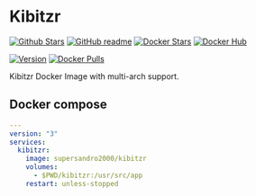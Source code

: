 # Kibitzr

[![Github Stars](https://img.shields.io/github/stars/supersandro2000/docker-images.svg?maxAge=43200&label=Github%20Stars)](https://github.com/SuperSandro2000/docker-images)
[![GitHub readme](https://img.shields.io/badge/GitHub-readme-blue.svg)](https://github.com/SuperSandro2000/docker-images/blob/master/kibitzr/README.md)
[![Docker Stars](https://img.shields.io/docker/stars/supersandro2000/kibitzr.svg?label=Docker%20Stars&maxAge=43200)](https://hub.docker.com/r/supersandro2000/kibitzr/)
[![Docker Hub](https://img.shields.io/badge/Docker-hub-blue.svg)](https://hub.docker.com/r/supersandro2000/kibitzr/)

[![Version](https://img.shields.io/docker/v/supersandro2000/kibitzr.svg?label=Version&sort=date&maxAge=43200)](https://hub.docker.com/r/supersandro2000/kibitzr/)
[![Docker Pulls](https://img.shields.io/docker/pulls/supersandro2000/kibitzr.svg?label=Docker%20Pulls&maxAge=43200)](https://hub.docker.com/r/supersandro2000/kibitzr/)

Kibitzr Docker Image with multi-arch support.

## Docker compose

````yaml
---
version: "3"
services:
  kibitzr:
    image: supersandro2000/kibitzr
    volumes:
      - $PWD/kibitzr:/usr/src/app
    restart: unless-stopped
````
